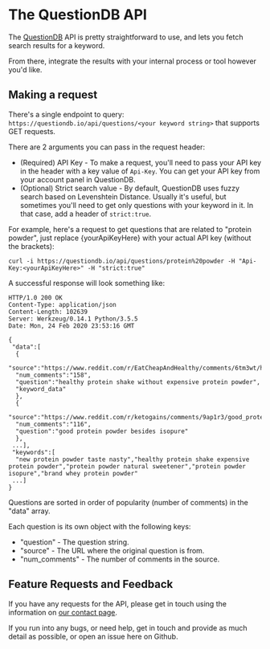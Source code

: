 The QuestionDB API
====================

The [QuestionDB](https://questiondb.io/) API is pretty straightforward to use, and lets you fetch search results for a keyword. 

From there, integrate the results with your internal process or tool however you'd like.

Making a request
----------------
There's a single endpoint to query: `https://questiondb.io/api/questions/<your keyword string>` that supports GET requests.

There are 2 arguments you can pass in the request header:

* (Required) API Key - To make a request, you'll need to pass your API key in the header with a key value of `Api-Key`. You can get your API key from your account panel in QuestionDB.
* (Optional) Strict search value - By default, QuestionDB uses fuzzy search based on Levenshtein Distance. Usually it's useful, but sometimes you'll need to get only questions with your keyword in it. In that case, add a header of `strict:true`.

For example, here's a request to get questions that are related to "protein powder", just replace {yourApiKeyHere} with your actual API key (without the brackets):

```shell
curl -i https://questiondb.io/api/questions/protein%20powder -H "Api-Key:<yourApiKeyHere>" -H "strict:true"
```

A successful response will look something like:

```
HTTP/1.0 200 OK
Content-Type: application/json
Content-Length: 102639
Server: Werkzeug/0.14.1 Python/3.5.5
Date: Mon, 24 Feb 2020 23:53:16 GMT

{
 "data":[
  {
  "source":"https://www.reddit.com/r/EatCheapAndHealthy/comments/6tm3wt/healthy_protein_shake_without_expensive_protein/",
  "num_comments":"158",
  "question":"healthy protein shake without expensive protein powder",
  "keyword_data"
  },
  {
  "source":"https://www.reddit.com/r/ketogains/comments/9ap1r3/good_protein_powder_besides_isopure_difficulty/",
  "num_comments":"116",
  "question":"good protein powder besides isopure"
  },
 ...],
 "keywords":[
  "new protein powder taste nasty","healthy protein shake expensive protein powder","protein powder natural sweetener","protein powder isopure","brand whey protein powder"
 ...]
}
```

Questions are sorted in order of popularity (number of comments) in the "data" array.

Each question is its own object with the following keys:
* "question" - The question string.
* "source" - The URL where the original question is from.
* "num_comments" - The number of comments in the source.

Feature Requests and Feedback
-----------------------------
If you have any requests for the API, please get in touch using the information on [our contact page](https://questiondb.io/contact).

If you run into any bugs, or need help, get in touch and provide as much detail as possible, or open an issue here on Github.
